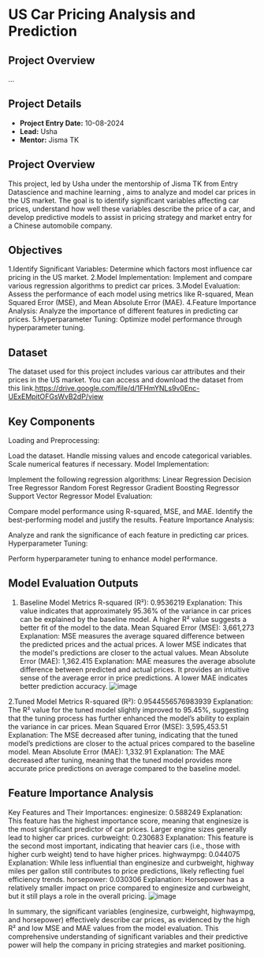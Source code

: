 
# US Car Pricing Analysis and Prediction

## Project Overview

...

## Project Details

- **Project Entry Date:** 10-08-2024
- **Lead:** Usha
- **Mentor:** Jisma TK
 ## Project Overview
This project, led by Usha under the mentorship of Jisma TK from Entry Datascience and machine learning , aims to analyze and model car prices in the US market. The goal is to identify significant variables affecting car prices, understand how well these variables describe the price of a car, and develop predictive models to assist in pricing strategy and market entry for a Chinese automobile company.
 ## Objectives
1.Identify Significant Variables: Determine which factors most influence car pricing in the US market.
2.Model Implementation: Implement and compare various regression algorithms to predict car prices.
3.Model Evaluation: Assess the performance of each model using metrics like R-squared, Mean Squared Error (MSE), and Mean Absolute Error (MAE).
4.Feature Importance Analysis: Analyze the importance of different features in predicting car prices.
5.Hyperparameter Tuning: Optimize model performance through hyperparameter tuning.
## Dataset
The dataset used for this project includes various car attributes and their prices in the US market. You can access and download the dataset from this link.https://drive.google.com/file/d/1FHmYNLs9v0Enc-UExEMpitOFGsWvB2dP/view
## Key Components
Loading and Preprocessing:

Load the dataset.
Handle missing values and encode categorical variables.
Scale numerical features if necessary.
Model Implementation:

Implement the following regression algorithms:
Linear Regression
Decision Tree Regressor
Random Forest Regressor
Gradient Boosting Regressor
Support Vector Regressor
Model Evaluation:

Compare model performance using R-squared, MSE, and MAE.
Identify the best-performing model and justify the results.
Feature Importance Analysis:

Analyze and rank the significance of each feature in predicting car prices.
Hyperparameter Tuning:

Perform hyperparameter tuning to enhance model performance.

## Model Evaluation Outputs
1. Baseline Model Metrics
R-squared (R²): 0.9536219
Explanation: This value indicates that approximately 95.36% of the variance in car prices can be explained by the baseline model. A higher R² value suggests a better fit of the model to the data.
Mean Squared Error (MSE): 3,661,273
Explanation: MSE measures the average squared difference between the predicted prices and the actual prices. A lower MSE indicates that the model's predictions are closer to the actual values.
Mean Absolute Error (MAE): 1,362.415
Explanation: MAE measures the average absolute difference between predicted and actual prices. It provides an intuitive sense of the average error in price predictions. A lower MAE indicates better prediction accuracy.
![image](https://github.com/user-attachments/assets/8b2b387a-d510-4f77-a7ed-a2e3fb3c298b)

 2.Tuned Model Metrics
R-squared (R²): 0.9544556576983939
Explanation: The R² value for the tuned model slightly improved to 95.45%, suggesting that the tuning process has further enhanced the model’s ability to explain the variance in car prices.
Mean Squared Error (MSE): 3,595,453.51
Explanation: The MSE decreased after tuning, indicating that the tuned model’s predictions are closer to the actual prices compared to the baseline model.
Mean Absolute Error (MAE): 1,332.91
Explanation: The MAE decreased after tuning, meaning that the tuned model provides more accurate price predictions on average compared to the baseline model.
## Feature Importance Analysis
Key Features and Their Importances:
enginesize: 0.588249
Explanation: This feature has the highest importance score, meaning that enginesize is the most significant predictor of car prices. Larger engine sizes generally lead to higher car prices.
curbweight: 0.230683
Explanation: This feature is the second most important, indicating that heavier cars (i.e., those with higher curb weight) tend to have higher prices.
highwaympg: 0.044075
Explanation: While less influential than enginesize and curbweight, highway miles per gallon still contributes to price predictions, likely reflecting fuel efficiency trends.
horsepower: 0.030306
Explanation: Horsepower has a relatively smaller impact on price compared to enginesize and curbweight, but it still plays a role in the overall pricing.
![image](https://github.com/user-attachments/assets/ac5445bb-6de4-416d-a543-32db8901491c)

In summary, the significant variables (enginesize, curbweight, highwaympg, and horsepower) effectively describe car prices, as evidenced by the high R² and low MSE and MAE values from the model evaluation. This comprehensive understanding of significant variables and their predictive power will help the company in pricing strategies and market positioning.
